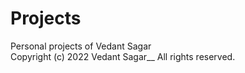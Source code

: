 # Projects

Personal projects of Vedant Sagar<br />
Copyright (c) 2022 Vedant Sagar__
All rights reserved. 

